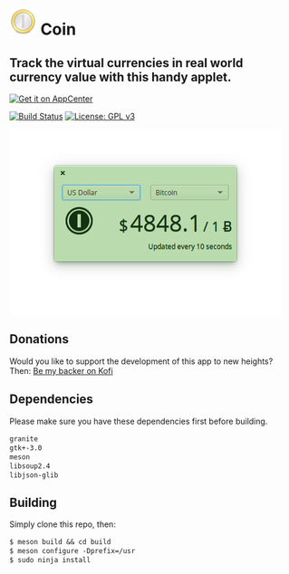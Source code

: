 # ![icon](data/icon.png) Coin
## Track the virtual currencies in real world currency value with this handy applet.
[![Get it on AppCenter](https://appcenter.elementary.io/badge.svg)](https://appcenter.elementary.io/com.github.lainsce.coin)

[![Build Status](https://travis-ci.org/lainsce/coin.svg?branch=master)](https://travis-ci.org/lainsce/coin)
[![License: GPL v3](https://img.shields.io/badge/License-GPL%20v3-blue.svg)](http://www.gnu.org/licenses/gpl-3.0)

![Screenshot](data/shot.png)

## Donations

Would you like to support the development of this app to new heights? Then:
[Be my backer on Kofi](https://ko-fi.com/C1C169U6)

## Dependencies

Please make sure you have these dependencies first before building.

```
granite
gtk+-3.0
meson
libsoup2.4
libjson-glib
```

## Building

Simply clone this repo, then:

```
$ meson build && cd build
$ meson configure -Dprefix=/usr
$ sudo ninja install
```
